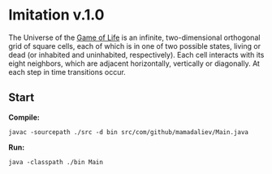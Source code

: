 # Imitation v.1.0
The Universe of the [Game of Life](https://en.wikipedia.org/wiki/Conway%27s_Game_of_Life) is an infinite, two-dimensional orthogonal grid of square cells, each of which is in one of two possible states, living or dead (or inhabited and uninhabited, respectively). Each cell interacts with its eight neighbors, which are adjacent horizontally, vertically or diagonally. At each step in time transitions occur.

## Start
**Compile:**

    javac -sourcepath ./src -d bin src/com/github/mamadaliev/Main.java

**Run:**

    java -classpath ./bin Main

<!--## Demo
![Demo](https://i.ibb.co/XYJRtDn/imitation.gif)-->
